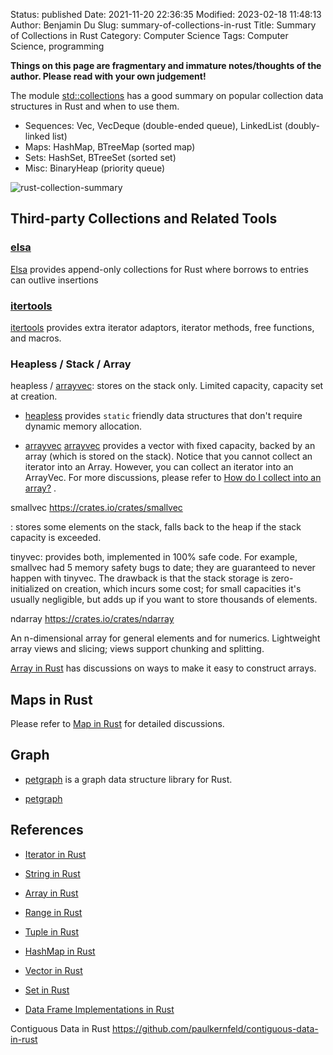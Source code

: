 Status: published
Date: 2021-11-20 22:36:35
Modified: 2023-02-18 11:48:13
Author: Benjamin Du
Slug: summary-of-collections-in-rust
Title: Summary of Collections in Rust
Category: Computer Science
Tags: Computer Science, programming

**Things on this page are fragmentary and immature notes/thoughts of the author. Please read with your own judgement!**

The module 
[std::collections](https://doc.rust-lang.org/std/collections/index.html)
has a good summary on popular collection data structures in Rust 
and when to use them.

- Sequences: Vec, VecDeque (double-ended queue), LinkedList (doubly-linked list)
- Maps: HashMap, BTreeMap (sorted map)
- Sets: HashSet, BTreeSet (sorted set)
- Misc: BinaryHeap (priority queue)

![rust-collection-summary](https://user-images.githubusercontent.com/824507/151688238-88410b52-723d-4d31-bcb1-0a6c8580fb95.png)

## Third-party Collections and Related Tools

### [elsa](https://github.com/Manishearth/elsa)
[Elsa](https://github.com/Manishearth/elsa)
provides append-only collections for Rust where borrows to entries can outlive insertions

### [itertools](https://crates.io/crates/itertools)
[itertools](https://crates.io/crates/itertools)
provides extra iterator adaptors, iterator methods, free functions, and macros.

### Heapless / Stack / Array

heapless / [arrayvec](https://crates.io/crates/arrayvec): stores on the stack only. Limited capacity, capacity set at creation.

- [heapless](https://crates.io/crates/heapless)
    provides `static` friendly data structures that don't require dynamic memory allocation.

- [arrayvec](https://crates.io/crates/arrayvec)
    [arrayvec](https://crates.io/crates/arrayvec)
    provides a vector with fixed capacity, 
    backed by an array (which is stored on the stack).
    Notice that you cannot collect an iterator into an Array.
    However,
    you can collect an iterator into an ArrayVec.
    For more discussions,
    please refer to
    [How do I collect into an array?](https://stackoverflow.com/questions/26757355/how-do-i-collect-into-an-array)
    .

smallvec
https://crates.io/crates/smallvec

: stores some elements on the stack, falls back to the heap if the stack capacity is exceeded.

tinyvec: provides both, implemented in 100% safe code. For example, smallvec had 5 memory safety bugs to date; they are guaranteed to never happen with tinyvec. The drawback is that the stack storage is zero-initialized on creation, which incurs some cost; for small capacities it's usually negligible, but adds up if you want to store thousands of elements.

ndarray
https://crates.io/crates/ndarray

An n-dimensional array for general elements and for numerics. Lightweight array views and slicing; views support chunking and splitting.

[Array in Rust](https://www.legendu.net/misc/blog/rust-collection-array/)
has discussions on ways to make it easy to construct arrays.

## Maps in Rust

Please refer to
[Map in Rust]( https://www.legendu.net/misc/blog/rust-map )
for detailed discussions.

## Graph

- [petgraph](https://github.com/petgraph/petgraph)
    is a graph data structure library for Rust.

- [petgraph](https://crates.io/crates/petgraph)

## References 

- [Iterator in Rust](http://www.legendu.net/misc/blog/rust-collection-iterator/)

- [String in Rust](http://www.legendu.net/misc/blog/rust-str/)

- [Array in Rust](http://www.legendu.net/misc/blog/rust-collection-array/)

- [Range in Rust](http://www.legendu.net/misc/blog/rust-collection-range/)

- [Tuple in Rust](http://www.legendu.net/misc/blog/rust-collection-tuple/)

- [HashMap in Rust](http://www.legendu.net/misc/blog/rust-hashmap/)

- [Vector in Rust](http://www.legendu.net/misc/blog/rust-vector/)

- [Set in Rust](http://www.legendu.net/misc/blog/set-in-rust/)

- [Data Frame Implementations in Rust](http://www.legendu.net/misc/blog/data-frame-implementations-in-rust/)

Contiguous Data in Rust
https://github.com/paulkernfeld/contiguous-data-in-rust

